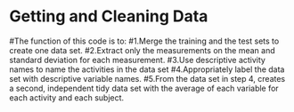 # Getting and Cleaning Data
#The function of this code is to:
#1.Merge the training and the test sets to create one data set.
#2.Extract only the measurements on the mean and standard deviation for each measurement.
#3.Use descriptive activity names to name the activities in the data set
#4.Appropriately label the data set with descriptive variable names.
#5.From the data set in step 4, creates a second, independent tidy data set with the average of each variable for each activity and each subject.